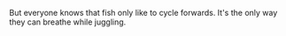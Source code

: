 But everyone knows that fish only like to cycle forwards.  It's the only way they can breathe while juggling.
